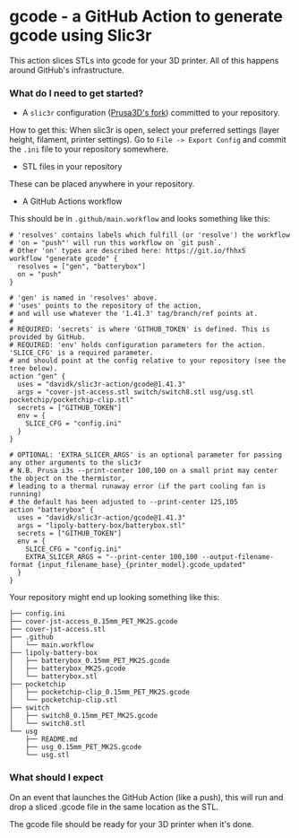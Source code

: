 # gcode - a GitHub Action to generate gcode using Slic3r

This action slices STLs into gcode for your 3D printer. All of this happens around GitHub's infrastructure.

### What do I need to get started?

* A `slic3r` configuration ([Prusa3D's fork](https://github.com/prusa3d/Slic3r/releases)) committed to your repository.

How to get this: When slic3r is open, select your preferred settings (layer height, filament, printer settings). Go to `File -> Export Config` and commit the `.ini` file to your repository somewhere.

* STL files in your repository

These can be placed anywhere in your repository.

* A GitHub Actions workflow

This should be in `.github/main.workflow` and looks something like this:

```
# 'resolves' contains labels which fulfill (or 'resolve') the workflow
# 'on = "push"' will run this workflow on `git push`. 
# Other 'on' types are described here: https://git.io/fhhx5
workflow "generate gcode" {
  resolves = ["gen", "batterybox"]
  on = "push"
}

# 'gen' is named in 'resolves' above.
# 'uses' points to the repository of the action, 
# and will use whatever the '1.41.3' tag/branch/ref points at.
#
# REQUIRED: 'secrets' is where 'GITHUB_TOKEN' is defined. This is provided by GitHub.
# REQUIRED: 'env' holds configuration parameters for the action. 'SLICE_CFG' is a required parameter.
# and should point at the config relative to your repository (see the tree below).
action "gen" {
  uses = "davidk/slic3r-action/gcode@1.41.3"
  args = "cover-jst-access.stl switch/switch8.stl usg/usg.stl pocketchip/pocketchip-clip.stl"
  secrets = ["GITHUB_TOKEN"]
  env = {
    SLICE_CFG = "config.ini"
  }
}

# OPTIONAL: 'EXTRA_SLICER_ARGS' is an optional parameter for passing any other arguments to the slic3r
# N.B. Prusa i3s --print-center 100,100 on a small print may center the object on the thermistor, 
# leading to a thermal runaway error (if the part cooling fan is running)
# the default has been adjusted to --print-center 125,105
action "batterybox" {
  uses = "davidk/slic3r-action/gcode@1.41.3"
  args = "lipoly-battery-box/batterybox.stl"
  secrets = ["GITHUB_TOKEN"]
  env = {
    SLICE_CFG = "config.ini"
    EXTRA_SLICER_ARGS = "--print-center 100,100 --output-filename-format {input_filename_base}_{printer_model}.gcode_updated"
  }
}
```

Your repository might end up looking something like this:

	├── config.ini
	├── cover-jst-access_0.15mm_PET_MK2S.gcode
	├── cover-jst-access.stl
	├── .github
	│   └── main.workflow
	├── lipoly-battery-box
	│   ├── batterybox_0.15mm_PET_MK2S.gcode
	│   ├── batterybox_MK2S.gcode
	│   └── batterybox.stl
	├── pocketchip
	│   ├── pocketchip-clip_0.15mm_PET_MK2S.gcode
	│   └── pocketchip-clip.stl
	├── switch
	│   ├── switch8_0.15mm_PET_MK2S.gcode
	│   └── switch8.stl
	└── usg
	    ├── README.md
	    ├── usg_0.15mm_PET_MK2S.gcode
	    └── usg.stl

### What should I expect

On an event that launches the GitHub Action (like a push), this will run and drop a sliced .gcode file in the same location as the STL. 

The gcode file should be ready for your 3D printer when it's done.